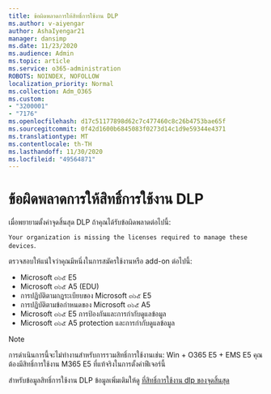 ```yaml
---
title: ข้อผิดพลาดการให้สิทธิ์การใช้งาน DLP
ms.author: v-aiyengar
author: AshaIyengar21
manager: dansimp
ms.date: 11/23/2020
ms.audience: Admin
ms.topic: article
ms.service: o365-administration
ROBOTS: NOINDEX, NOFOLLOW
localization_priority: Normal
ms.collection: Adm_O365
ms.custom:
- "3200001"
- "7176"
ms.openlocfilehash: d17c51177898d62c7c477460c8c26b4753bae65f
ms.sourcegitcommit: 0f42d1600b6845083f0273d14c1d9e59344e4371
ms.translationtype: MT
ms.contentlocale: th-TH
ms.lasthandoff: 11/30/2020
ms.locfileid: "49564871"
---
```

# <a name="endpoint-dlp-licensing-error"></a>ข้อผิดพลาดการให้สิทธิ์การใช้งาน DLP

เมื่อพยายามตั้งค่าจุดสิ้นสุด DLP ถ้าคุณได้รับข้อผิดพลาดต่อไปนี้:

`Your organization is missing the licenses required to manage these devices`.

ตรวจสอบให้แน่ใจว่าคุณมีหนึ่งในการสมัครใช้งานหรือ add-on ต่อไปนี้:

- Microsoft ๓๖๕ E5
- Microsoft ๓๖๕ A5 (EDU)
- การปฏิบัติตามกฎระเบียบของ Microsoft ๓๖๕ E5
- การปฏิบัติตามข้อกำหนดของ Microsoft ๓๖๕ A5
- Microsoft ๓๖๕ E5 การป้องกันและการกำกับดูแลข้อมูล
- Microsoft ๓๖๕ A5 protection และการกำกับดูแลข้อมูล

> [!NOTE]
> การดำเนินการนี้จะไม่ทำงานสำหรับการรวมสิทธิ์การใช้งานเช่น: Win + O365 E5 + EMS E5 คุณต้องมีสิทธิ์การใช้งาน M365 E5 ที่แท้จริงในการตั้งค่าฟีเจอร์นี้

สำหรับข้อมูลสิทธิ์การใช้งาน DLP ข้อมูลเพิ่มเติมให้ดู [ที่สิทธิ์การใช้งาน dlp ของจุดสิ้นสุด](https://docs.microsoft.com/microsoft-365/compliance/endpoint-dlp-getting-started#onboarding-devices-into-device-management)
